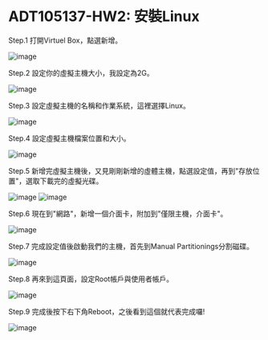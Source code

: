 # ADT105137-HW2: 安裝Linux
Step.1 打開Virtuel Box，點選新增。

![image](https://github.com/Yubo0826/ADT105137/blob/master/%E6%93%B7%E5%8F%96.PNG?raw=true)

Step.2 設定你的虛擬主機大小，我設定為2G。

![image](https://github.com/Yubo0826/ADT105137/blob/master/%E6%93%B7%E5%8F%961.PNG?raw=true)

Step.3 設定虛擬主機的名稱和作業系統，這裡選擇Linux。

![image](https://github.com/Yubo0826/ADT105137/blob/master/%E6%93%B7%E5%8F%962.PNG?raw=true)

Step.4 設定虛擬主機檔案位置和大小。

![image](https://github.com/Yubo0826/ADT105137/blob/master/%E6%93%B7%E5%8F%962.PNG?raw=true)

Step.5 新增完虛擬主機後，又見剛剛新增的虛體主機，點選設定值，再到"存放位置"，選取下載完的虛擬光碟。

![image](https://github.com/Yubo0826/ADT105137/blob/master/%E6%93%B7%E5%8F%963.PNG?raw=true)
![image](https://github.com/Yubo0826/ADT105137/blob/master/%E6%93%B7%E5%8F%964.PNG?raw=true)

Step.6 現在到"網路"，新增一個介面卡，附加到"僅限主機，介面卡"。

![image](https://github.com/Yubo0826/ADT105137/blob/master/%E6%93%B7%E5%8F%965.PNG?raw=true)

Step.7 完成設定值後啟動我們的主機，首先到Manual Partitionings分割磁碟。

![image](https://github.com/Yubo0826/ADT105137/blob/master/%E6%93%B7%E5%8F%9610.PNG?raw=true)

Step.8 再來到這頁面，設定Root帳戶與使用者帳戶。

![image](https://github.com/Yubo0826/ADT105137/blob/master/%E6%93%B7%E5%8F%9611.PNG?raw=true)

Step.9 完成後按下右下角Reboot，之後看到這個就代表完成囉!

![image](https://github.com/Yubo0826/ADT105137/blob/master/%E6%93%B7%E5%8F%9612.PNG?raw=true)
